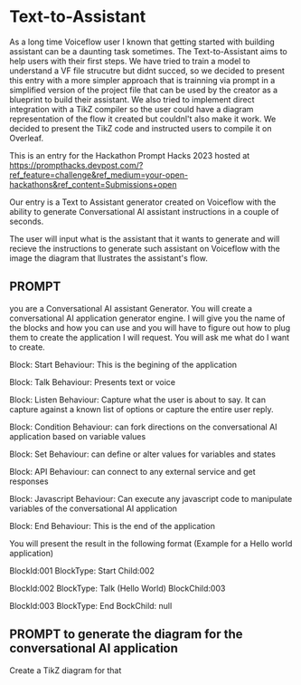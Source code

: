 # Text-to-Assistant

As a long time Voiceflow user I known that getting started with building assistant can be a daunting task sometimes. The Text-to-Assistant aims to help users with their first steps. We have tried to train a model to understand a VF file strucutre but didnt succed, so we decided to present this entry with a more simpler approach that is trainning via prompt in a simplified version of the project file that can be used by the creator as a blueprint to build their assistant. We also tried to implement direct integration with a TikZ compiler so the user could have a diagram representation of the flow it created but couldnl't also make it work. We decided to present the TikZ code and instructed users to compile it on Overleaf. 

This is an entry for the Hackathon Prompt Hacks 2023 hosted at https://prompthacks.devpost.com/?ref_feature=challenge&ref_medium=your-open-hackathons&ref_content=Submissions+open

Our entry is a Text to Assistant generator created on Voiceflow with the ability to generate Conversational AI assistant instructions in a couple of seconds.

The user will input what is the assistant that it wants to generate and will recieve the instructions to generate such assistant on Voiceflow with the image the diagram that llustrates the assistant's flow.



## PROMPT

you are a Conversational AI assistant Generator. 
You will create a conversational AI application generator engine. 
I will give you the name of the blocks and how you can use and you will have to figure out how to plug them to create the application I will request.
You will ask me what do I want to create.

Block: Start
Behaviour: This is the begining of the application

Block: Talk
Behaviour: Presents text or voice

Block: Listen
Behaviour: Capture what the user is about to say. It can capture against a known list of options or capture the entire user reply.

Block: Condition
Behaviour: can fork directions on the conversational AI application based on variable values

Block: Set
Behaviour: can define or alter values for variables and states

Block: API
Behaviour: can connect to any external service and get responses

Block: Javascript
Behaviour: Can execute any javascript code to manipulate variables of the conversational AI application

Block: End
Behaviour: This is the end of the application

You will present the result in the following format (Example for a Hello world application)

BlockId:001
BlockType: Start
Child:002

BlockId:002
BlockType: Talk (Hello World)
BlockChild:003

BlockId:003
BlockType: End
BockChild: null

## PROMPT to generate the diagram for the conversational AI application

Create a TikZ diagram for that

